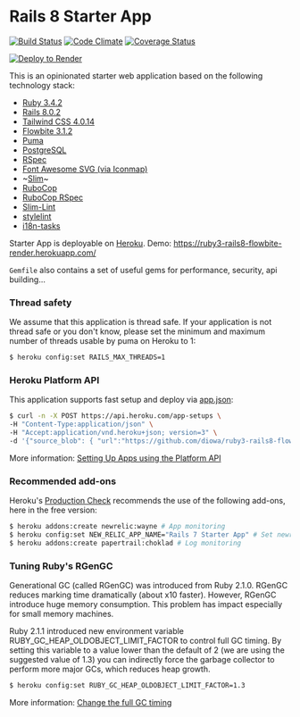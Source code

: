 # Rails 8 Starter App
[![Build Status](https://github.com/diowa/ruby3-rails8-flowbite-render/actions/workflows/ci.yml/badge.svg)](https://github.com/diowa/ruby3-rails8-flowbite-render/actions)
[![Code Climate](https://codeclimate.com/github/diowa/ruby3-rails8-flowbite-render/badges/gpa.svg)](https://codeclimate.com/github/diowa/ruby3-rails8-flowbite-render)
[![Coverage Status](https://coveralls.io/repos/github/diowa/ruby3-rails8-flowbite-render/badge.svg?branch=main)](https://coveralls.io/github/diowa/ruby3-rails8-flowbite-render?branch=main)

[![Deploy to Render](https://render.com/images/deploy-to-render-button.svg)](https://render.com/deploy)

This is an opinionated starter web application based on the following technology stack:

* [Ruby 3.4.2][:ruby-url]
* [Rails 8.0.2][:ruby-on-rails-url]
* [Tailwind CSS 4.0.14][:tailwind-css-url]
* [Flowbite 3.1.2][:flowbite-url]
* [Puma][:puma-url]
* [PostgreSQL][:postgresql-url]
* [RSpec][:rspec-url]
* [Font Awesome SVG (via Iconmap)][:fontawesome-url]
* ~[Slim][:slim-url]~
* [RuboCop][:rubocop-url]
* [RuboCop RSpec][:rubocop-rspec-url]
* [Slim-Lint][:slim-lint-url]
* [stylelint][:stylelint-url]
* [i18n-tasks][:i18n-tasks-url]

[:flowbite-url]: https://flowbite.com/
[:fontawesome-url]: https://fontawesome.com
[:i18n-tasks-url]: https://github.com/glebm/i18n-tasks
[:postgresql-url]: https://www.postgresql.org
[:puma-url]: https://puma.io
[:rspec-url]: https://rspec.info
[:rubocop-rspec-url]: https://github.com/backus/rubocop-rspec
[:rubocop-url]: https://github.com/bbatsov/rubocop
[:ruby-on-rails-url]: https://rubyonrails.org
[:ruby-url]: https://www.ruby-lang.org/en/
[:shakapacker-url]: https://github.com/shakacode/shakapacker
[:slim-lint-url]: https://github.com/sds/slim-lint
[:slim-url]: https://slim-lang.com
[:stylelint-url]: https://stylelint.io
[:tailwind-css-url]: https://tailwindcss.com/
[:webpack-url]: https://webpack.js.org

Starter App is deployable on [Heroku](https://www.heroku.com/). Demo: https://ruby3-rails8-flowbite-render.herokuapp.com/

```Gemfile``` also contains a set of useful gems for performance, security, api building...

### Thread safety

We assume that this application is thread safe. If your application is not thread safe or you don't know, please set the minimum and maximum number of threads usable by puma on Heroku to 1:

```sh
$ heroku config:set RAILS_MAX_THREADS=1
```

### Heroku Platform API

This application supports fast setup and deploy via [app.json](https://devcenter.heroku.com/articles/app-json-schema):

```sh
$ curl -n -X POST https://api.heroku.com/app-setups \
-H "Content-Type:application/json" \
-H "Accept:application/vnd.heroku+json; version=3" \
-d '{"source_blob": { "url":"https://github.com/diowa/ruby3-rails8-flowbite-render/tarball/main/"} }'
```

More information: [Setting Up Apps using the Platform API](https://devcenter.heroku.com/articles/setting-up-apps-using-the-heroku-platform-api)

### Recommended add-ons

Heroku's [Production Check](https://blog.heroku.com/introducing_production_check) recommends the use of the following add-ons, here in the free version:

```sh
$ heroku addons:create newrelic:wayne # App monitoring
$ heroku config:set NEW_RELIC_APP_NAME="Rails 7 Starter App" # Set newrelic app name
$ heroku addons:create papertrail:choklad # Log monitoring
```

### Tuning Ruby's RGenGC

Generational GC (called RGenGC) was introduced from Ruby 2.1.0. RGenGC reduces marking time dramatically (about x10 faster). However, RGenGC introduce huge memory consumption. This problem has impact especially for small memory machines.

Ruby 2.1.1 introduced new environment variable RUBY_GC_HEAP_OLDOBJECT_LIMIT_FACTOR to control full GC timing. By setting this variable to a value lower than the default of 2 (we are using the suggested value of 1.3) you can indirectly force the garbage collector to perform more major GCs, which reduces heap growth.

```sh
$ heroku config:set RUBY_GC_HEAP_OLDOBJECT_LIMIT_FACTOR=1.3
```

More information: [Change the full GC timing](https://bugs.ruby-lang.org/issues/9607)
